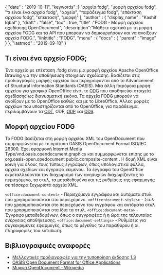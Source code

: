 {
  "date" : "2019-10-11",
  "keywords" :[ "αρχείο fodg", "μορφή αρχείου fodg", "τι είναι ένα αρχείο fodg", "αρχείο", "παράδειγμα fodg", "επέκταση αρχείου fodg", "επέκταση", "μορφή" ],
  "author" : {
    "display_name" : "Kashif Iqbal"
},
  "draft" : "false",
  "toc" : true,
  "title" :"FODG - Μορφή αρχείου σχεδίασης OpenDocument",
  "description":"Μάθετε σχετικά με τη μορφή αρχείου FODG και τα API που μπορούν να δημιουργήσουν και να ανοίξουν αρχεία FODG.",
  "linktitle" : "FODG",
  "menu" : {
    "docs" : {
      "parent" : "image"
}
},
  "lastmod" : "2019-09-10"
}

## Τι είναι ένα αρχείο FODG;

Ένα αρχείο με επέκταση .fodg είναι μια μορφή αρχείου Apache OpenOffice Drawing για την αποθήκευση στοιχείων σχεδίασης. Βασίζεται στις προδιαγραφές μορφής αρχείου που περιγράφονται από το Advancement of Structural Information Standards (OASIS). Μια άλλη παρόμοια μορφή αρχείου για γραφικά OpenOffice είναι το [ODG](/el/image/odg/) που αποθηκεύει στοιχεία σχεδίασης ως διανυσματική εικόνα. Τα αρχεία FODG μπορούν να ανοίξουν με το OpenOffice καθώς και με το LibreOffice. Άλλες μορφές αρχείων που υποστηρίζονται από το OpenOffice, για παράδειγμα, περιλαμβάνουν τα [ODT](/el/word-processing/odt/), ODF, [ODP](/el/presentation/odp/) και [ODS](/el/spreadsheet/ods/).

## Μορφή αρχείου FODG

Το FODG βασίζεται στη μορφή αρχείου XML του OpenDocument που συμμορφώνεται με το πρότυπο OASIS OpenDocument Format ISO/IEC 26300. Έχει εφαρμογή Internet Media Type/vnd.oasis.opendocument.graphics και συμμορφώνεται επίσης με το org.oasis-open.opedocument public.composite-content . Η δομή XML είναι κοινή για όλους τους τύπους εγγράφων, όπως υπολογιστικά φύλλα, αρχεία σχεδίων και έγγραφα κειμένου. Τα έγγραφα του OpenOffice εκμεταλλεύονται τον διαχωρισμό των ανησυχιών διαχωρίζοντας το περιεχόμενο, τα στυλ, τα μεταδεδομένα και τις ρυθμίσεις της εφαρμογής σε τέσσερα ξεχωριστά αρχεία XML.

`<office:document-content>` - Περιεχόμενο εγγράφου και αυτόματα στυλ που χρησιμοποιούνται στο περιεχόμενο.
`<office:document-styles>` - Στυλ που χρησιμοποιούνται στο περιεχόμενο του εγγράφου και αυτόματα στυλ που χρησιμοποιούνται στα ίδια τα στυλ.
`<office:document-meta>` - Έγγραφο μεταδεδομένων, όπως ο συγγραφέας ή η ώρα της τελευταίας ενέργειας αποθήκευσης.
`<office:document-settings>` - Ρυθμίσεις για συγκεκριμένες εφαρμογές, όπως το μέγεθος του παραθύρου ή οι πληροφορίες του εκτυπωτή.

## Βιβλιογραφικές αναφορές ##
* [Μελλοντικές προδιαγραφές για την τυποποίηση έκδοσης 1.3 ](https://docs.oasis-open.org/office/OpenDocument/v1.3/cs01/OpenDocument-v1.3-cs01.zip)
* [OASIS Open Document Format for Office Applications](https://www.oasis-open.org/committees/tc_home.php?wg_abbrev=office)
* [Μορφή OpenDocument - Wikipedia](https://en.wikipedia.org/wiki/OpenDocument)


